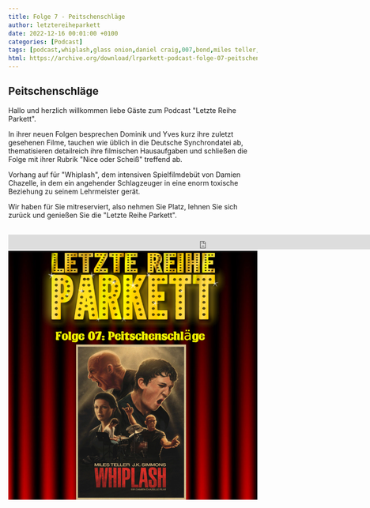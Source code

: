 ```yaml
---
title: Folge 7 - Peitschenschläge
author: letztereiheparkett
date: 2022-12-16 00:01:00 +0100
categories: [Podcast]
tags: [podcast,whiplash,glass onion,daniel craig,007,bond,miles teller,j k simmons,synchronsprecher,roman wolko,oliver stritzel]
html: https://archive.org/download/lrparkett-podcast-folge-07-peitschenschlage/LRParkett%20Podcast%20Folge%2007%20-%20Peitschenschl%C3%A4ge.mp3
---
```


## Peitschenschläge
Hallo und herzlich willkommen liebe Gäste zum Podcast "Letzte Reihe Parkett".

In ihrer neuen Folgen besprechen Dominik und Yves kurz ihre zuletzt gesehenen Filme, tauchen wie üblich in die Deutsche Synchrondatei ab, thematisieren detailreich ihre filmischen Hausaufgaben und schließen die Folge mit ihrer Rubrik "Nice oder Scheiß" treffend ab.

Vorhang auf für "Whiplash", dem intensiven Spielfilmdebüt von Damien Chazelle, in dem ein angehender Schlagzeuger in eine enorm toxische Beziehung zu seinem Lehrmeister gerät.

Wir haben für Sie mitreserviert, also nehmen Sie Platz, lehnen Sie sich zurück und genießen Sie die "Letzte Reihe Parkett".
<br>
<br>

<iframe src="https://archive.org/download/lrparkett-podcast-folge-07-peitschenschlage/LRParkett%20Podcast%20Folge%2007%20-%20Peitschenschl%C3%A4ge.mp3" width="800" height="30" frameborder="0" webkitallowfullscreen="true" mozallowfullscreen="true" allowfullscreen></iframe>


<img src="/assets/img/postings/posting007.png" alt="Podcast Cover">